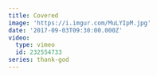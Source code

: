 ```yaml
---
title: Covered
image: 'https://i.imgur.com/MuLYIpM.jpg'
date: '2017-09-03T09:30:00.000Z'
video:
  type: vimeo
  id: 232554733
series: thank-god
---
```


